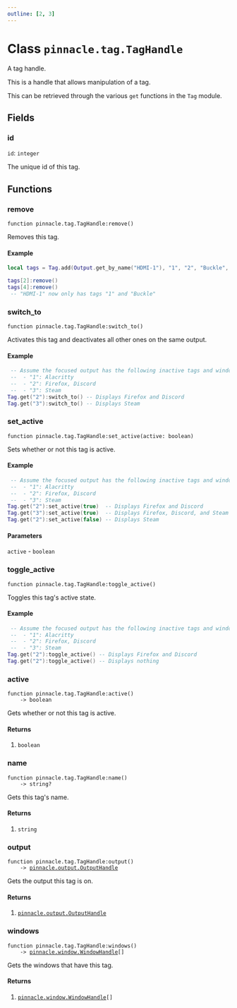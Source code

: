 ```yaml
---
outline: [2, 3]
---
```


# Class `pinnacle.tag.TagHandle`


A tag handle.

This is a handle that allows manipulation of a tag.

This can be retrieved through the various `get` functions in the `Tag` module.

## Fields

### id

`id`: <code>integer</code>

The unique id of this tag.


## Functions

### <Badge type="method" text="method" /> remove

<div class="language-lua"><pre><code>function pinnacle.tag.TagHandle:remove()</code></pre></div>

Removes this tag.

#### Example
```lua
local tags = Tag.add(Output.get_by_name("HDMI-1"), "1", "2", "Buckle", "Shoe")

tags[2]:remove()
tags[4]:remove()
 -- "HDMI-1" now only has tags "1" and "Buckle"
```






### <Badge type="method" text="method" /> switch_to

<div class="language-lua"><pre><code>function pinnacle.tag.TagHandle:switch_to()</code></pre></div>

Activates this tag and deactivates all other ones on the same output.

#### Example
```lua
 -- Assume the focused output has the following inactive tags and windows:
 --  - "1": Alacritty
 --  - "2": Firefox, Discord
 --  - "3": Steam
Tag.get("2"):switch_to() -- Displays Firefox and Discord
Tag.get("3"):switch_to() -- Displays Steam
```






### <Badge type="method" text="method" /> set_active

<div class="language-lua"><pre><code>function pinnacle.tag.TagHandle:set_active(active: boolean)</code></pre></div>

Sets whether or not this tag is active.

#### Example
```lua
 -- Assume the focused output has the following inactive tags and windows:
 --  - "1": Alacritty
 --  - "2": Firefox, Discord
 --  - "3": Steam
Tag.get("2"):set_active(true)  -- Displays Firefox and Discord
Tag.get("3"):set_active(true)  -- Displays Firefox, Discord, and Steam
Tag.get("2"):set_active(false) -- Displays Steam
```


#### Parameters

`active`
	- <code>boolean</code>






### <Badge type="method" text="method" /> toggle_active

<div class="language-lua"><pre><code>function pinnacle.tag.TagHandle:toggle_active()</code></pre></div>

Toggles this tag's active state.

#### Example
```lua
 -- Assume the focused output has the following inactive tags and windows:
 --  - "1": Alacritty
 --  - "2": Firefox, Discord
 --  - "3": Steam
Tag.get("2"):toggle_active() -- Displays Firefox and Discord
Tag.get("2"):toggle_active() -- Displays nothing
```






### <Badge type="method" text="method" /> active

<div class="language-lua"><pre><code>function pinnacle.tag.TagHandle:active()
    -> boolean</code></pre></div>

Gets whether or not this tag is active.




#### Returns

1. <code>boolean</code>




### <Badge type="method" text="method" /> name

<div class="language-lua"><pre><code>function pinnacle.tag.TagHandle:name()
    -> string?</code></pre></div>

Gets this tag's name.




#### Returns

1. <code>string</code>




### <Badge type="method" text="method" /> output

<div class="language-lua"><pre><code>function pinnacle.tag.TagHandle:output()
    -> <a href="/lua-reference/main/classes/pinnacle.output.OutputHandle">pinnacle.output.OutputHandle</a></code></pre></div>

Gets the output this tag is on.




#### Returns

1. <code><a href="/lua-reference/main/classes/pinnacle.output.OutputHandle">pinnacle.output.OutputHandle</a></code>




### <Badge type="method" text="method" /> windows

<div class="language-lua"><pre><code>function pinnacle.tag.TagHandle:windows()
    -> <a href="/lua-reference/main/classes/pinnacle.window.WindowHandle">pinnacle.window.WindowHandle</a>[]</code></pre></div>

Gets the windows that have this tag.




#### Returns

1. <code><a href="/lua-reference/main/classes/pinnacle.window.WindowHandle">pinnacle.window.WindowHandle</a>[]</code>



